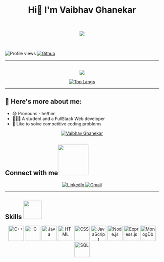 ### <body> <h1 align="center">Hi👋 I'm Vaibhav Ghanekar<a> <br><br></h1></body>
<p align="center">
  <a href="https://github.com/DenverCoder1/readme-typing-svg"><img src="https://readme-typing-svg.herokuapp.com?lines=Computer+Science+Student;FullStack+Web+Developer&center=true&width=500&height=50"></a>
</p>

<br><br>![Profile views](https://komarev.com/ghpvc/?username=Vaibhav-cls&color=green)
[![Github](https://img.shields.io/github/followers/Vaibhav-cls?label=Follow&style=social)](https://github.com/Vaibhav-cls)<br>
<hr>
<br>
<div align="center" width="100%">
    <a href="https://github.com/Vaibhav-cls/github-readme-stats">
  <img align="center" src="https://github-readme-stats.vercel.app/api?username=Vaibhav-cls&theme=midnight-purple&show_icons=true&bg_color=0D1117&hide_border=true" />
</div>

<div align="center" width=100%>

<!--div> [](https://github-readme-streak-stats.herokuapp.com/?user=binayshaw7777&theme=prussian&hide_border=true)<br/> </div-->
[![Top Langs](https://github-readme-stats.vercel.app/api/top-langs/?username=Vaibhav-cls&layout=compact)](https://github.com/Vaibhav-cls/github-readme-stats)

</div>

<div align="center" width="100%">
  <a href="https://github.com/Vaibhav-cls/github-readme-stats">
</a>
</div>

<hr>

## 🚀 Here's more about me:
- 😄 Pronouns - he/him
- 👨🏽‍💻 A student and a FullStack Web developer
- 🌱 Like to solve competitive coding problems
<p align="center"><a href="https://github.com/ryo-ma/github-profile-trophy"><img src="https://github-profile-trophy.vercel.app/?username=Vaibhav-cls&theme=dracula&column=4&margin-w=15&margin-h=15" alt="Vaibhav Ghanekar" /></a></p>
<h2> Connect with me<img src='https://raw.githubusercontent.com/ShahriarShafin/ShahriarShafin/main/Assets/handshake.gif' width="100"> </h2>
<p align="center">
    <a href="https://www.linkedin.com/in/vaibhav-ghanekar-a69a30150/">
      <img alt="LinkedIn" src="https://img.icons8.com/fluent/48/000000/linkedin.png" />
    </a>
    <a href="mailto:vaibhavghanekar19@gmail.com">
      <img alt="Gmail" src="https://img.icons8.com/color/48/gmail-new.png" />
    </a>
  </p>
<hr>

## <h2> Skills <img src = "https://media2.giphy.com/media/QssGEmpkyEOhBCb7e1/giphy.gif?cid=ecf05e47a0n3gi1bfqntqmob8g9aid1oyj2wr3ds3mg700bl&rid=giphy.gif" width = "60"> </h2>

<div align="center" width=100%>
    <img title="C++" height="50" src="hhttps://icons8.com/icon/40669/c%2B%2B">
    <img title="C" height="50" src="https://img.icons8.com/color/48/000000/c-programming.png">
    <img title="Java" height="50" src="https://img.icons8.com/color/48/000000/java-coffee-cup-logo.png">
    <img title="HTML" height="50" src="https://icons8.com/icon/20909/html-5">
    <img title="CSS" height="50" src="https://icons8.com/icon/21278/css3">
    <img title="JavaScript" height="50" src="https://icons8.com/icon/108784/javascript">
    <img title="Node.js" height="50" src="https://icons8.com/icon/54087/nodejs">
    <img title="Express.js" height="50" src="https://icons8.com/icon/SDVmtZ6VBGXt/express-js">
    <img title="MonogDb" height="50" src="https://icons8.com/icon/74402/mongodb">
    <img title="SQL" height="50" src="https://icons8.com/icon/laYYF3dV0Iew/microsoft-sql-server">
</div>
